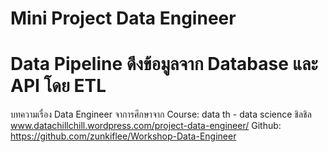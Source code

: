 # Mini Project Data Engineer
# Data Pipeline ดึงข้อมูลจาก Database และ API โดย ETL 



บทความเรื่อง Data Engineer จาการศึกษาจาก Course: data th - data science ชิลชิล
www.datachillchill.wordpress.com/project-data-engineer/
Github: https://github.com/zunkiflee/Workshop-Data-Engineer